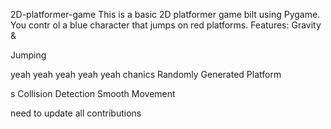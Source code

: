     


 2D-platformer-game
This is a basic 2D platformer game 
bilt using Pygame. You contr
ol a blue 
character that jumps on red platforms.
Features: Gravity &amp;







Jumping


yeah yeah yeah yeah yeah
chanics Randomly Generated Platform


s Collision Detection  Smooth Movement





need  to update all contributions 



 